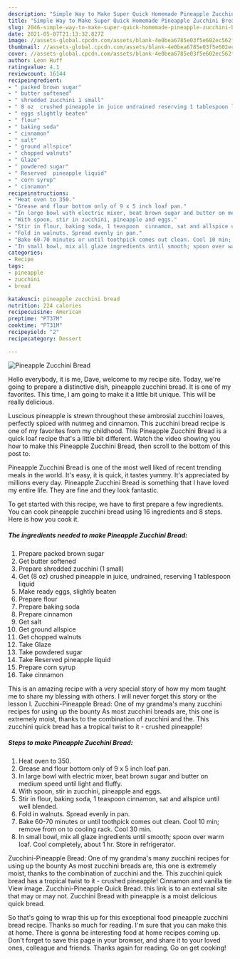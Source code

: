 ```yaml
---
description: "Simple Way to Make Super Quick Homemade Pineapple Zucchini Bread"
title: "Simple Way to Make Super Quick Homemade Pineapple Zucchini Bread"
slug: 2046-simple-way-to-make-super-quick-homemade-pineapple-zucchini-bread
date: 2021-05-07T21:13:32.827Z
image: //assets-global.cpcdn.com/assets/blank-4e0bea6785e03f5e602ec562f230caae08da540cada707380b4fe1bbebba43da.png
thumbnail: //assets-global.cpcdn.com/assets/blank-4e0bea6785e03f5e602ec562f230caae08da540cada707380b4fe1bbebba43da.png
cover: //assets-global.cpcdn.com/assets/blank-4e0bea6785e03f5e602ec562f230caae08da540cada707380b4fe1bbebba43da.png
author: Leon Huff
ratingvalue: 4.1
reviewcount: 16144
recipeingredient:
- " packed brown sugar"
- " butter softened"
- " shredded zucchini 1 small"
- " 8 oz  crushed pineapple in juice undrained reserving 1 tablespoon liquid"
- " eggs slightly beaten"
- " flour"
- " baking soda"
- " cinnamon"
- " salt"
- " ground allspice"
- " chopped walnuts"
- " Glaze"
- " powdered sugar"
- " Reserved  pineapple liquid"
- " corn syrup"
- " cinnamon"
recipeinstructions:
- "Heat oven to 350."
- "Grease and flour bottom only of 9 x 5 inch loaf pan."
- "In large bowl with electric mixer, beat brown sugar and butter on medium speed until light and fluffy."
- "With spoon, stir in zucchini, pineapple and eggs."
- "Stir in flour, baking soda, 1 teaspoon  cinnamon, sat and allspice until well blended."
- "Fold in walnuts. Spread evenly in pan."
- "Bake 60-70 minutes or until toothpick comes out clean. Cool 10 min; remove from on to cooling rack. Cool 30 min."
- "In small bowl, mix all glaze ingredients until smooth; spoon over warm loaf. Cool completely, about 1 hr. Store in refrigerator."
categories:
- Recipe
tags:
- pineapple
- zucchini
- bread

katakunci: pineapple zucchini bread 
nutrition: 224 calories
recipecuisine: American
preptime: "PT37M"
cooktime: "PT31M"
recipeyield: "2"
recipecategory: Dessert

---
```



![Pineapple Zucchini Bread](//assets-global.cpcdn.com/assets/blank-4e0bea6785e03f5e602ec562f230caae08da540cada707380b4fe1bbebba43da.png)

Hello everybody, it is me, Dave, welcome to my recipe site. Today, we're going to prepare a distinctive dish, pineapple zucchini bread. It is one of my favorites. This time, I am going to make it a little bit unique. This will be really delicious.

Luscious pineapple is strewn throughout these ambrosial zucchini loaves, perfectly spiced with nutmeg and cinnamon. This zucchini bread recipe is one of my favorites from my childhood. This Pineapple Zucchini Bread is a quick loaf recipe that&#39;s a little bit different. Watch the video showing you how to make this Pineapple Zucchini Bread, then scroll to the bottom of this post to.

Pineapple Zucchini Bread is one of the most well liked of recent trending meals in the world. It's easy, it is quick, it tastes yummy. It's appreciated by millions every day. Pineapple Zucchini Bread is something that I have loved my entire life. They are fine and they look fantastic.


To get started with this recipe, we have to first prepare a few ingredients. You can cook pineapple zucchini bread using 16 ingredients and 8 steps. Here is how you cook it.

<!--inarticleads1-->

##### The ingredients needed to make Pineapple Zucchini Bread:

1. Prepare  packed brown sugar
1. Get  butter softened
1. Prepare  shredded zucchini (1 small)
1. Get  (8 oz)  crushed pineapple in juice, undrained, reserving 1 tablespoon liquid
1. Make ready  eggs, slightly beaten
1. Prepare  flour
1. Prepare  baking soda
1. Prepare  cinnamon
1. Get  salt
1. Get  ground allspice
1. Get  chopped walnuts
1. Take  Glaze
1. Take  powdered sugar
1. Take  Reserved  pineapple liquid
1. Prepare  corn syrup
1. Take  cinnamon


This is an amazing recipe with a very special story of how my mom taught me to share my blessing with others. I will never forget this story or the lesson I. Zucchini-Pineapple Bread: One of my grandma&#39;s many zucchini recipes for using up the bounty As most zucchini breads are, this one is extremely moist, thanks to the combination of zucchini and the. This zucchini quick bread has a tropical twist to it - crushed pineapple! 

<!--inarticleads2-->

##### Steps to make Pineapple Zucchini Bread:

1. Heat oven to 350.
1. Grease and flour bottom only of 9 x 5 inch loaf pan.
1. In large bowl with electric mixer, beat brown sugar and butter on medium speed until light and fluffy.
1. With spoon, stir in zucchini, pineapple and eggs.
1. Stir in flour, baking soda, 1 teaspoon  cinnamon, sat and allspice until well blended.
1. Fold in walnuts. Spread evenly in pan.
1. Bake 60-70 minutes or until toothpick comes out clean. Cool 10 min; remove from on to cooling rack. Cool 30 min.
1. In small bowl, mix all glaze ingredients until smooth; spoon over warm loaf. Cool completely, about 1 hr. Store in refrigerator.


Zucchini-Pineapple Bread: One of my grandma&#39;s many zucchini recipes for using up the bounty As most zucchini breads are, this one is extremely moist, thanks to the combination of zucchini and the. This zucchini quick bread has a tropical twist to it - crushed pineapple! Cinnamon and vanilla tie View image. Zucchini-Pineapple Quick Bread. this link is to an external site that may or may not. Zucchini Bread with pineapple is a moist delicious quick bread. 

So that's going to wrap this up for this exceptional food pineapple zucchini bread recipe. Thanks so much for reading. I'm sure that you can make this at home. There is gonna be interesting food at home recipes coming up. Don't forget to save this page in your browser, and share it to your loved ones, colleague and friends. Thanks again for reading. Go on get cooking!
